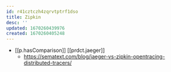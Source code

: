 ```yaml
---
id: r41cztczh4zqrvtptrf1dso
title: Zipkin
desc: ''
updated: 1670260439976
created: 1670260405248
---
```


- [[p.hasComparison]] [[prdct.jaeger]]
  - https://sematext.com/blog/jaeger-vs-zipkin-opentracing-distributed-tracers/